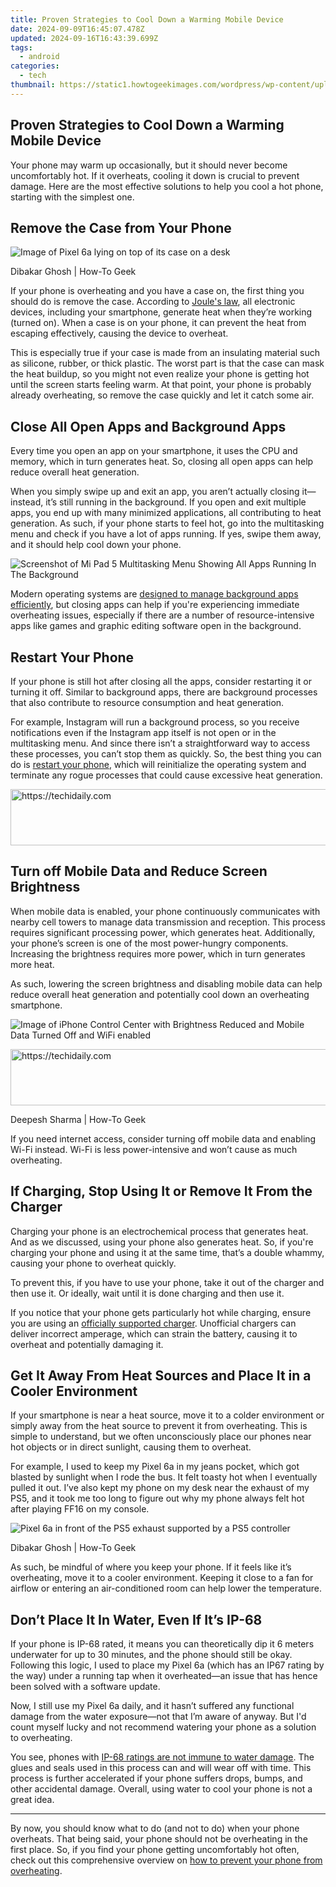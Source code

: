 ```yaml
---
title: Proven Strategies to Cool Down a Warming Mobile Device
date: 2024-09-09T16:45:07.478Z
updated: 2024-09-16T16:43:39.699Z
tags:
  - android
categories:
  - tech
thumbnail: https://static1.howtogeekimages.com/wordpress/wp-content/uploads/2024/05/a-burning-phone-with-a-thermometer-and-an-alert-sign.jpg
---
```


## Proven Strategies to Cool Down a Warming Mobile Device

Your phone may warm up occasionally, but it should never become uncomfortably hot. If it overheats, cooling it down is crucial to prevent damage. Here are the most effective solutions to help you cool a hot phone, starting with the simplest one.

##  Remove the Case from Your Phone

![Image of Pixel 6a lying on top of its case on a desk](https://static1.howtogeekimages.com/wordpress/wp-content/uploads/2024/05/image-of-pixel-6a-lying-on-top-of-its-case-on-a-desk.jpg) 

Dibakar Ghosh | How-To Geek

 If your phone is overheating and you have a case on, the first thing you should do is remove the case. According to [Joule's law](https://resources.pcb.cadence.com/blog/2023-joules-law-of-electric-heating), all electronic devices, including your smartphone, generate heat when they’re working (turned on). When a case is on your phone, it can prevent the heat from escaping effectively, causing the device to overheat.

 This is especially true if your case is made from an insulating material such as silicone, rubber, or thick plastic. The worst part is that the case can mask the heat buildup, so you might not even realize your phone is getting hot until the screen starts feeling warm. At that point, your phone is probably already overheating, so remove the case quickly and let it catch some air.

##  Close All Open Apps and Background Apps

 Every time you open an app on your smartphone, it uses the CPU and memory, which in turn generates heat. So, closing all open apps can help reduce overall heat generation.

 When you simply swipe up and exit an app, you aren’t actually closing it—instead, it’s still running in the background. If you open and exit multiple apps, you end up with many minimized applications, all contributing to heat generation. As such, if your phone starts to feel hot, go into the multitasking menu and check if you have a lot of apps running. If yes, swipe them away, and it should help cool down your phone.

![Screenshot of Mi Pad 5 Multitasking Menu Showing All Apps Running In The Background](https://static1.howtogeekimages.com/wordpress/wp-content/uploads/2024/05/screenshot-of-mi-pad-5-multitasking-menu-showing-all-apps-running-in-the-background.jpg) 

 Modern operating systems are [designed to manage background apps efficiently](https://fox-blue.techidaily.com/updated-2024-approved-unpacking-virtual-reality-its-upside-and-downside/), but closing apps can help if you're experiencing immediate overheating issues, especially if there are a number of resource-intensive apps like games and graphic editing software open in the background.

##  Restart Your Phone

 If your phone is still hot after closing all the apps, consider restarting it or turning it off. Similar to background apps, there are background processes that also contribute to resource consumption and heat generation.

 For example, Instagram will run a background process, so you receive notifications even if the Instagram app itself is not open or in the multitasking menu. And since there isn’t a straightforward way to access these processes, you can’t stop them as quickly. So, the best thing you can do is [restart your phone](https://location-fake.techidaily.com/3utools-virtual-location-not-working-on-apple-iphone-8-fix-now-drfone-by-drfone-virtual-ios/), which will reinitialize the operating system and terminate any rogue processes that could cause excessive heat generation.

<!-- affiliate ads begin -->
<a href="https://appsumo.8odi.net/c/5597632/2123727/7443" target="_top" id="2123727">
  <img src="//a.impactradius-go.com/display-ad/7443-2123727" border="0" alt="https://techidaily.com" width="728" height="90"/>
</a>
<img height="0" width="0" src="https://appsumo.8odi.net/i/5597632/2123727/7443" style="position:absolute;visibility:hidden;" border="0" />
<!-- affiliate ads end -->

##  Turn off Mobile Data and Reduce Screen Brightness

 When mobile data is enabled, your phone continuously communicates with nearby cell towers to manage data transmission and reception. This process requires significant processing power, which generates heat. Additionally, your phone’s screen is one of the most power-hungry components. Increasing the brightness requires more power, which in turn generates more heat.

 As such, lowering the screen brightness and disabling mobile data can help reduce overall heat generation and potentially cool down an overheating smartphone.

![Image of iPhone Control Center with Brightness Reduced and Mobile Data Turned Off and WiFi enabled](https://static1.howtogeekimages.com/wordpress/wp-content/uploads/2024/05/image-of-iphone-control-center-with-brightness-reduced-and-mobile-data-turned-off-and-wifi-enabled-1.png) 

<!-- affiliate ads begin -->
<a href="https://wigfever.sjv.io/c/5597632/2014859/22899" target="_top" id="2014859">
  <img src="//a.impactradius-go.com/display-ad/22899-2014859" border="0" alt="https://techidaily.com" width="728" height="90"/>
</a>
<img height="0" width="0" src="https://wigfever.sjv.io/i/5597632/2014859/22899" style="position:absolute;visibility:hidden;" border="0" />
<!-- affiliate ads end -->

Deepesh Sharma | How-To Geek

 If you need internet access, consider turning off mobile data and enabling Wi-Fi instead. Wi-Fi is less power-intensive and won’t cause as much overheating.

##  If Charging, Stop Using It or Remove It From the Charger

 Charging your phone is an electrochemical process that generates heat. And as we discussed, using your phone also generates heat. So, if you're charging your phone and using it at the same time, that’s a double whammy, causing your phone to overheat quickly.

 To prevent this, if you have to use your phone, take it out of the charger and then use it. Or ideally, wait until it is done charging and then use it.

 If you notice that your phone gets particularly hot while charging, ensure you are using an [officially supported charger](https://facebook-video-footage.techidaily.com/2024-approved-web-development-hacks-embedding-youtubes-playlists-effortlessly/). Unofficial chargers can deliver incorrect amperage, which can strain the battery, causing it to overheat and potentially damaging it.

##  Get It Away From Heat Sources and Place It in a Cooler Environment

 If your smartphone is near a heat source, move it to a colder environment or simply away from the heat source to prevent it from overheating. This is simple to understand, but we often unconsciously place our phones near hot objects or in direct sunlight, causing them to overheat.

 For example, I used to keep my Pixel 6a in my jeans pocket, which got blasted by sunlight when I rode the bus. It felt toasty hot when I eventually pulled it out. I’ve also kept my phone on my desk near the exhaust of my PS5, and it took me too long to figure out why my phone always felt hot after playing FF16 on my console.

![Pixel 6a in front of the PS5 exhaust supported by a PS5 controller](https://static1.howtogeekimages.com/wordpress/wp-content/uploads/2024/05/pixel-6a-in-front-of-the-ps5-exhaust-supported-by-a-ps5-controller.jpg) 

Dibakar Ghosh | How-To Geek

 As such, be mindful of where you keep your phone. If it feels like it’s overheating, move it to a cooler environment. Keeping it close to a fan for airflow or entering an air-conditioned room can help lower the temperature.

##  Don’t Place It In Water, Even If It’s IP-68

 If your phone is IP-68 rated, it means you can theoretically dip it 6 meters underwater for up to 30 minutes, and the phone should still be okay. Following this logic, I used to place my Pixel 6a (which has an IP67 rating by the way) under a running tap when it overheated—an issue that has hence been solved with a software update.

 Now, I still use my Pixel 6a daily, and it hasn’t suffered any functional damage from the water exposure—not that I’m aware of anyway. But I'd count myself lucky and not recommend watering your phone as a solution to overheating.

 You see, phones with [IP-68 ratings are not immune to water damage](https://tech-haven.techidaily.com/how-artificer-intelligence-redefines-what-we-perceive-as-real-or-just-a-story/). The glues and seals used in this process can and will wear off with time. This process is further accelerated if your phone suffers drops, bumps, and other accidental damage. Overall, using water to cool your phone is not a great idea.

---

 By now, you should know what to do (and not to do) when your phone overheats. That being said, your phone should not be overheating in the first place. So, if you find your phone getting uncomfortably hot often, check out this comprehensive overview on [how to prevent your phone from overheating](https://android-unlock.techidaily.com/in-2024-how-can-we-unlock-our-motorola-moto-g14-phone-screen-by-drfone-android/).

<ins class="adsbygoogle"
     style="display:block"
     data-ad-format="autorelaxed"
     data-ad-client="ca-pub-7571918770474297"
     data-ad-slot="1223367746"></ins>

<ins class="adsbygoogle"
     style="display:block"
     data-ad-client="ca-pub-7571918770474297"
     data-ad-slot="8358498916"
     data-ad-format="auto"
     data-full-width-responsive="true"></ins>



